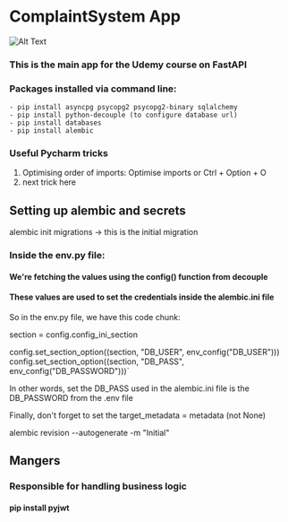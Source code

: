 # ComplaintSystem App

![Alt Text](https://media.giphy.com/media/Xw6yFn7frR3Y4/giphy.gif)


### This is the main app for the Udemy course on FastAPI

### Packages installed via command line:
    - pip install asyncpg psycopg2 psycopg2-binary sqlalchemy 
    - pip install python-decouple (to configure database url)
    - pip install databases
    - pip install alembic  


### Useful Pycharm tricks
1. Optimising order of imports:
    Optimise imports or Ctrl + Option + O
2. next trick here


## Setting up alembic and secrets
alembic init migrations   -> this is the initial migration

### Inside the env.py file:
#### We're fetching the values using the config() function from decouple
#### These values are used to set the credentials inside the alembic.ini file

So in the env.py file, we have this code chunk:

section = config.config_ini_section

config.set_section_option((section, "DB_USER", env_config("DB_USER")))
config.set_section_option((section, "DB_PASS", env_config("DB_PASSWORD")))`

In other words, set the DB_PASS used in the alembic.ini file is the DB_PASSWORD 
from the .env file

Finally, don't forget to set the target_metadata = metadata (not None)


alembic  revision --autogenerate -m "Initial" 


## Mangers
### Responsible for handling business logic
#### pip install pyjwt 
